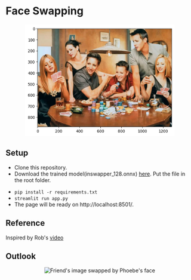 # Face Swapping

<p align="center">
  <img src="all_phoebe.png" alt="Friend's image swapped by Phoebe's face" width="400" height="300">
</p>

## Setup
- Clone this repository.
- Download the trained model(inswapper_128.onnx) [here](https://www.reddit.com/r/midjourney/comments/13pnraj/please_reupload_inswapper_128onnx/). Put the file in the root folder.
<!-- or use `git lfs fetch` after cloning this repositry -->
- ```pip install -r requirements.txt```
- ```streamlit run app.py```
- The page will be ready on http://localhost:8501/.
## Reference
Inspired by Rob's [video](https://www.youtube.com/watch?v=a8vFMaH2aDw)


## Outlook 
<p align="center">
  <img src="https://github.com/Satoshi-Sh/git_resource/blob/main/faceswap_demo.gif" alt="Friend's image swapped by Phoebe's face" width="500" height="400">
</p>
